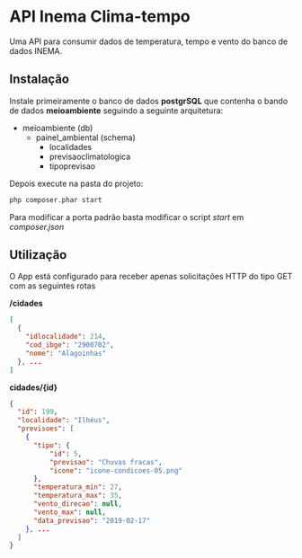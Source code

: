 # API Inema Clima-tempo
Uma API para consumir dados de temperatura, tempo e vento do banco de dados INEMA.

## Instalação
Instale primeiramente o banco de dados **postgrSQL** que contenha o bando de dados **meioambiente** seguindo a seguinte arquitetura:

- meioambiente (db)
  - painel_ambiental (schema)
    - localidades
    - previsaoclimatologica
    - tipoprevisao
    
Depois execute na pasta do projeto:

```bash
php composer.phar start
```

Para modificar a porta padrão basta modificar o script *start* em *composer.json*

## Utilização
O App está configurado para receber apenas solicitações HTTP do tipo GET com as seguintes rotas

**/cidades**
```json
[
  {
    "idlocalidade": 214,
    "cod_ibge": "2900702",
    "nome": "Alagoinhas"
  }, ...
]
```

**cidades/{id}**
```json
{
  "id": 199,
  "localidade": "Ilhéus",
  "previsoes": [
    {
      "tipo": {
          "id": 5,
          "previsao": "Chuvas fracas",
          "icone": "icone-condicoes-05.png"
      },
      "temperatura_min": 27,
      "temperatura_max": 35,
      "vento_direcao": null,
      "vento_max": null,
      "data_previsao": "2019-02-17"
    }, ...
  ]
}
```
